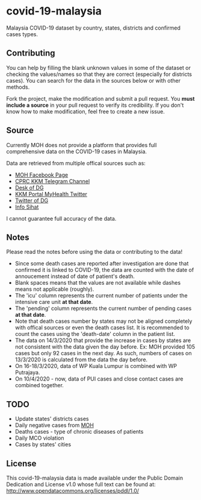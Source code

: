 # covid-19-malaysia
Malaysia COVID-19 dataset by country, states, districts and confirmed cases types.

## Contributing
You can help by filling the blank unknown values in some of the dataset or checking the values/names so that they are correct (especially for districts cases). You can search for the data in the sources below or with other methods.

Fork the project, make the modification and submit a pull request. You **must include a source** in your pull request to verify its credibility. If you don't know how to make modification, feel free to create a new issue.

## Source
Currently MOH does not provide a platform that provides full comprehensive data on the COVID-19 cases in Malaysia.

Data are retrieved from multiple offical sources such as:
* [MOH Facebook Page](https://www.facebook.com/kementeriankesihatanmalaysia/)
* [CPRC KKM Telegram Channel](https://t.me/cprckkm)
* [Desk of DG](https://kpkesihatan.com/)
* [KKM Portal MyHealth Twitter](https://twitter.com/MyHEALTHKKM)
* [Twitter of DG](https://twitter.com/DGHisham)
* [Info Sihat](https://www.infosihat.gov.my/index.php/wabak-novel-coronavirus-atau-2019ncov)

I cannot guarantee full accuracy of the data.

## Notes
Please read the notes before using the data or contributing to the data!
* Since some death cases are reported after investigation are done that confirmed it is linked to COVID-19, the data are counted with the date of annoucement instead of date of patient's death.
* Blank spaces means that the values are not available while dashes means not applicable (roughly).
* The 'icu' column represents the current number of patients under the intensive care unit **at that date**.
* The 'pending' column represents the current number of pending cases **at that date**.
* Note that death cases number by states may not be aligned completely with offical sources or even the death cases list. It is recommended to count the cases using the 'death-date' column in the patient list.
* The data on 14/3/2020 that provide the increase in cases by states are not consistent with the data given the day before. Ex: MOH provided 105 cases but only 92 cases in the next day. As such, numbers of cases on 13/3/2020 is calculated from the data the day before.
* On 16-18/3/2020, data of WP Kuala Lumpur is combined with WP Putrajaya.
* On 10/4/2020 - now, data of PUI cases and close contact cases are combined together.

## TODO
* Update states' districts cases
* Daily negative cases from [MOH](http://www.moh.gov.my/index.php/pages/view/2019-ncov-wuhan)
* Deaths cases - type of chronic diseases of patients
* Daily MCO violation
* Cases by states' cities

## License
This covid-19-malaysia data is made available under the Public Domain Dedication and License v1.0 whose full text can be found at: http://www.opendatacommons.org/licenses/pddl/1.0/
